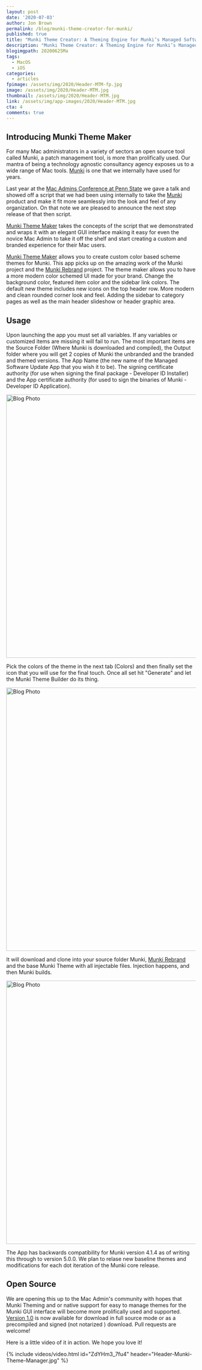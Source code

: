 ```yaml
---
layout: post
date: '2020-07-03'
author: Jon Brown
permalink: /blog/munki-theme-creator-for-munki/
published: true
title: "Munki Theme Creator: A Theming Engine for Munki’s Managed Software Update"
description: "Munki Theme Creator: A Theming Engine for Munki’s Managed Software Update"
blogimgpath: 20200625Ma
tags:
  - MacOS
  - iOS
categories:
  - articles
fpimage: /assets/img/2020/Header-MTM-fp.jpg
image: /assets/img/2020/Header-MTM.jpg
thumbnail: /assets/img/2020/Header-MTM.jpg
link: /assets/img/app-images/2020/Header-MTM.jpg
cta: 4
comments: true
---
```

## Introducing Munki Theme Maker

For many Mac administrators in a variety of sectors an open source tool called Munki, a patch management tool, is more than prolifically used. Our mantra of being a technology agnostic consultancy agency exposes us to a wide range of Mac tools. [Munki](https://github.com/munki/munki) is one that we internally have used for years. 

Last year at the [Mac Admins Conference at Penn State](https://grovetech.co/blog/penn-state-munki-customization-and-branding/) we gave a talk and showed off a script that we had been using internally to take the [Munki](https://github.com/munki/munki) product and make it fit more seamlessly into the look and feel of any organization. On that note we are pleased to announce the next step release of that then script. 

[Munki Theme Maker](https://github.com/jonbrown21/Munki-Theme-Maker) takes the concepts of the script that we demonstrated and wraps it with an elegant GUI interface making it easy for even the novice Mac Admin to take it off the shelf and start creating a custom and branded experience for their Mac users. 

[Munki Theme Maker](https://github.com/jonbrown21/Munki-Theme-Maker) allows you to create custom color based scheme themes for Munki. This app picks up on the amazing work of the Munki project and the [Munki Rebrand](https://github.com/ox-it/munki-rebrand) project. The theme maker allows you to have a more modern color schemed UI made for your brand. Change the background color, featured item color and the sidebar link colors. The default new theme includes new icons on the top header row. More modern and clean rounded corner look and feel. Adding the sidebar to category pages as well as the main header slideshow or header graphic area.

## Usage

Upon launching the app you must set all variables. If any variables or customized items are missing it will fail to run. The most important items are the Source Folder (Where Munki is downloaded and compiled), the Output folder where you will get 2 copies of Munki the unbranded and the branded and themed versions. The App Name (the new name of the Managed Software Update App that you wish it to be). The signing certificate authority (for use when signing the final package - Developer ID Installer) and the App certificate authority (for used to sign the binaries of Munki - Developer ID Application).

<img alt="Blog Photo" src="{{ site.site_cdn }}/assets/img/blog/2020/20200625Ma/mtm-hero.jpg" class="img-fluid rounded m-2" width="700" />

Pick the colors of the theme in the next tab (Colors) and then finally set the icon that you will use for the final touch. Once all set hit "Generate" and let the Munki Theme Builder do its thing.

<img alt="Blog Photo" src="{{ site.site_cdn }}/assets/img/blog/2020/20200625Ma/mtm-icon.jpg" class="img-fluid rounded m-2" width="700" />

It will download and clone into your source folder Munki, [Munki Rebrand](https://github.com/ox-it/munki-rebrand) and the base Munki Theme with all injectable files. Injection happens, and then Munki builds.

<img alt="Blog Photo" src="{{ site.site_cdn }}/assets/img/blog/2020/20200625Ma/mtm-var.jpg" class="img-fluid rounded m-2" width="700" />

The App has backwards compatibility for Munki version 4.1.4 as of writing this through to version 5.0.0. We plan to relase new baseline themes and modifications for each dot iteration of the Munki core release.

## Open Source

We are opening this up to the Mac Admin's community with hopes that Munki Theming and or native support for easy to manage themes for the Munki GUI interface will become more prolifically used and supported. [Version 1.0](https://github.com/jonbrown21/Munki-Theme-Maker/releases/tag/v1.0) is now available for download in full source mode or as a precompiled and signed (not notarized ) download. Pull requests are welcome!

Here is a little video of it in action. We hope you love it!

{% include videos/video.html id="ZdYHm3_7fu4" header="Header-Munki-Theme-Manager.jpg" %}